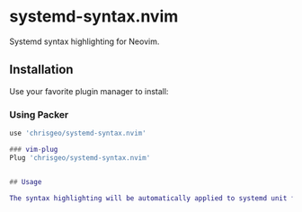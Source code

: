 # systemd-syntax.nvim

Systemd syntax highlighting for Neovim.

## Installation

Use your favorite plugin manager to install:

### Using Packer

```lua
use 'chrisgeo/systemd-syntax.nvim'

### vim-plug
Plug 'chrisgeo/systemd-syntax.nvim'


## Usage

The syntax highlighting will be automatically applied to systemd unit files.
```
